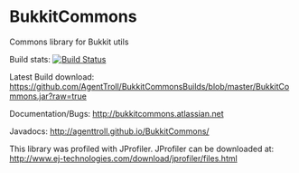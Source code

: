 BukkitCommons
=============

Commons library for Bukkit utils

Build stats: [![Build Status](https://api.shippable.com/projects/53e6844a6167b7740020551f/badge/master)](https://www.shippable.com/projects/53e6844a6167b7740020551f/builds/history)

Latest Build download: https://github.com/AgentTroll/BukkitCommonsBuilds/blob/master/BukkitCommons.jar?raw=true

Documentation/Bugs: http://bukkitcommons.atlassian.net

Javadocs: http://agenttroll.github.io/BukkitCommons/

This library was profiled with JProfiler. JProfiler can be downloaded at:
http://www.ej-technologies.com/download/jprofiler/files.html
